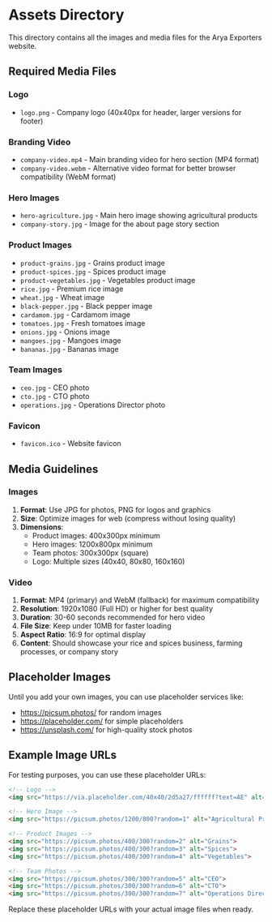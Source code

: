 # Assets Directory

This directory contains all the images and media files for the Arya Exporters website.

## Required Media Files

### Logo
- `logo.png` - Company logo (40x40px for header, larger versions for footer)

### Branding Video
- `company-video.mp4` - Main branding video for hero section (MP4 format)
- `company-video.webm` - Alternative video format for better browser compatibility (WebM format)

### Hero Images
- `hero-agriculture.jpg` - Main hero image showing agricultural products
- `company-story.jpg` - Image for the about page story section

### Product Images
- `product-grains.jpg` - Grains product image
- `product-spices.jpg` - Spices product image  
- `product-vegetables.jpg` - Vegetables product image
- `rice.jpg` - Premium rice image
- `wheat.jpg` - Wheat image
- `black-pepper.jpg` - Black pepper image
- `cardamom.jpg` - Cardamom image
- `tomatoes.jpg` - Fresh tomatoes image
- `onions.jpg` - Onions image
- `mangoes.jpg` - Mangoes image
- `bananas.jpg` - Bananas image

### Team Images
- `ceo.jpg` - CEO photo
- `cto.jpg` - CTO photo
- `operations.jpg` - Operations Director photo

### Favicon
- `favicon.ico` - Website favicon

## Media Guidelines

### Images
1. **Format**: Use JPG for photos, PNG for logos and graphics
2. **Size**: Optimize images for web (compress without losing quality)
3. **Dimensions**: 
   - Product images: 400x300px minimum
   - Hero images: 1200x800px minimum
   - Team photos: 300x300px (square)
   - Logo: Multiple sizes (40x40, 80x80, 160x160)

### Video
1. **Format**: MP4 (primary) and WebM (fallback) for maximum compatibility
2. **Resolution**: 1920x1080 (Full HD) or higher for best quality
3. **Duration**: 30-60 seconds recommended for hero video
4. **File Size**: Keep under 10MB for faster loading
5. **Aspect Ratio**: 16:9 for optimal display
6. **Content**: Should showcase your rice and spices business, farming processes, or company story

## Placeholder Images

Until you add your own images, you can use placeholder services like:
- https://picsum.photos/ for random images
- https://placeholder.com/ for simple placeholders
- https://unsplash.com/ for high-quality stock photos

## Example Image URLs

For testing purposes, you can use these placeholder URLs:

```html
<!-- Logo -->
<img src="https://via.placeholder.com/40x40/2d5a27/ffffff?text=AE" alt="Arya Exporters">

<!-- Hero Image -->
<img src="https://picsum.photos/1200/800?random=1" alt="Agricultural Products">

<!-- Product Images -->
<img src="https://picsum.photos/400/300?random=2" alt="Grains">
<img src="https://picsum.photos/400/300?random=3" alt="Spices">
<img src="https://picsum.photos/400/300?random=4" alt="Vegetables">

<!-- Team Photos -->
<img src="https://picsum.photos/300/300?random=5" alt="CEO">
<img src="https://picsum.photos/300/300?random=6" alt="CTO">
<img src="https://picsum.photos/300/300?random=7" alt="Operations Director">
```

Replace these placeholder URLs with your actual image files when ready. 